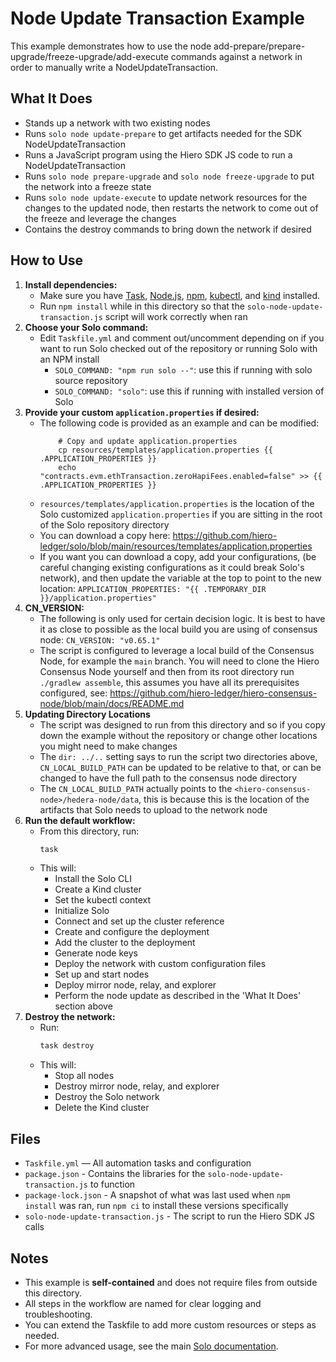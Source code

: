 # Node Update Transaction Example

This example demonstrates how to use the node add-prepare/prepare-upgrade/freeze-upgrade/add-execute commands against a network in order to manually write a NodeUpdateTransaction.

## What It Does

* Stands up a network with two existing nodes
* Runs `solo node update-prepare` to get artifacts needed for the SDK NodeUpdateTransaction
* Runs a JavaScript program using the Hiero SDK JS code to run a NodeUpdateTransaction
* Runs `solo node prepare-upgrade` and `solo node freeze-upgrade` to put the network into a freeze state
* Runs `solo node update-execute` to update network resources for the changes to the updated node, then restarts the network to come out of the freeze and leverage the changes
* Contains the destroy commands to bring down the network if desired

## How to Use

1. **Install dependencies:**
   * Make sure you have [Task](https://taskfile.dev/), [Node.js](https://nodejs.org/), [npm](https://www.npmjs.com/), [kubectl](https://kubernetes.io/docs/tasks/tools/), and [kind](https://kind.sigs.k8s.io/) installed.
   * Run `npm install` while in this directory so that the `solo-node-update-transaction.js` script will work correctly when ran
2. **Choose your Solo command:**
   * Edit `Taskfile.yml` and comment out/uncomment depending on if you want to run Solo checked out of the repository or running Solo with an NPM install
     * `SOLO_COMMAND: "npm run solo --"`: use this if running with solo source repository
     * `SOLO_COMMAND: "solo"`: use this if running with installed version of Solo
3. **Provide your custom `application.properties` if desired:**
   * The following code is provided as an example and can be modified:
     ```
         # Copy and update application.properties
         cp resources/templates/application.properties {{ .APPLICATION_PROPERTIES }}
         echo "contracts.evm.ethTransaction.zeroHapiFees.enabled=false" >> {{ .APPLICATION_PROPERTIES }}
     ```
   * `resources/templates/application.properties` is the location of the Solo customized `application.properties` if you are sitting in the root of the Solo repository directory
   * You can download a copy here: <https://github.com/hiero-ledger/solo/blob/main/resources/templates/application.properties>
   * If you want you can download a copy, add your configurations, (be careful changing existing configurations as it could break Solo's network), and then update the variable at the top to point to the new location: `APPLICATION_PROPERTIES: "{{ .TEMPORARY_DIR }}/application.properties"`
4. **CN\_VERSION:**
   * The following is only used for certain decision logic.  It is best to have it as close to possible as the local build you are using of consensus node: `CN_VERSION: "v0.65.1"`
   * The script is configured to leverage a local build of the Consensus Node, for example the `main` branch.  You will need to clone the Hiero Consensus Node yourself and then from its root directory run `./gradlew assemble`, this assumes you have all its prerequisites configured, see: <https://github.com/hiero-ledger/hiero-consensus-node/blob/main/docs/README.md>
5. **Updating Directory Locations**
   * The script was designed to run from this directory and so if you copy down the example without the repository or change other locations you might need to make changes
   * The `dir: ../..` setting says to run the script two directories above, `CN_LOCAL_BUILD_PATH` can be updated to be relative to that, or can be changed to have the full path to the consensus node directory
   * The `CN_LOCAL_BUILD_PATH` actually points to the `<hiero-consensus-node>/hedera-node/data`, this is because this is the location of the artifacts that Solo needs to upload to the network node
6. **Run the default workflow:**
   * From this directory, run:
     ```sh
     task
     ```
   * This will:
     * Install the Solo CLI
     * Create a Kind cluster
     * Set the kubectl context
     * Initialize Solo
     * Connect and set up the cluster reference
     * Create and configure the deployment
     * Add the cluster to the deployment
     * Generate node keys
     * Deploy the network with custom configuration files
     * Set up and start nodes
     * Deploy mirror node, relay, and explorer
     * Perform the node update as described in the 'What It Does' section above
7. **Destroy the network:**
   * Run:
     ```sh
     task destroy
     ```
   * This will:
     * Stop all nodes
     * Destroy mirror node, relay, and explorer
     * Destroy the Solo network
     * Delete the Kind cluster

## Files

* `Taskfile.yml` — All automation tasks and configuration
* `package.json` - Contains the libraries for the `solo-node-update-transaction.js` to function
* `package-lock.json` - A snapshot of what was last used when `npm install` was ran, run `npm ci` to install these versions specifically
* `solo-node-update-transaction.js` - The script to run the Hiero SDK JS calls

## Notes

* This example is **self-contained** and does not require files from outside this directory.
* All steps in the workflow are named for clear logging and troubleshooting.
* You can extend the Taskfile to add more custom resources or steps as needed.
* For more advanced usage, see the main [Solo documentation](https://github.com/hashgraph/solo).
